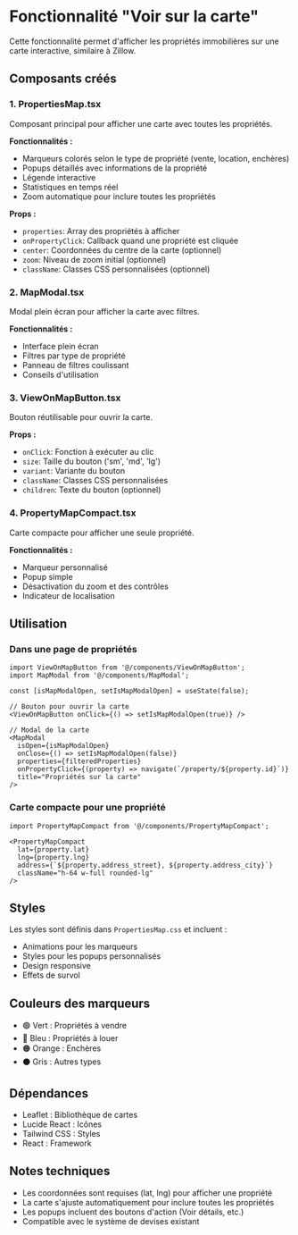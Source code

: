 # Fonctionnalité "Voir sur la carte"

Cette fonctionnalité permet d'afficher les propriétés immobilières sur une carte interactive, similaire à Zillow.

## Composants créés

### 1. PropertiesMap.tsx
Composant principal pour afficher une carte avec toutes les propriétés.

**Fonctionnalités :**
- Marqueurs colorés selon le type de propriété (vente, location, enchères)
- Popups détaillés avec informations de la propriété
- Légende interactive
- Statistiques en temps réel
- Zoom automatique pour inclure toutes les propriétés

**Props :**
- `properties`: Array des propriétés à afficher
- `onPropertyClick`: Callback quand une propriété est cliquée
- `center`: Coordonnées du centre de la carte (optionnel)
- `zoom`: Niveau de zoom initial (optionnel)
- `className`: Classes CSS personnalisées (optionnel)

### 2. MapModal.tsx
Modal plein écran pour afficher la carte avec filtres.

**Fonctionnalités :**
- Interface plein écran
- Filtres par type de propriété
- Panneau de filtres coulissant
- Conseils d'utilisation

### 3. ViewOnMapButton.tsx
Bouton réutilisable pour ouvrir la carte.

**Props :**
- `onClick`: Fonction à exécuter au clic
- `size`: Taille du bouton ('sm', 'md', 'lg')
- `variant`: Variante du bouton
- `className`: Classes CSS personnalisées
- `children`: Texte du bouton (optionnel)

### 4. PropertyMapCompact.tsx
Carte compacte pour afficher une seule propriété.

**Fonctionnalités :**
- Marqueur personnalisé
- Popup simple
- Désactivation du zoom et des contrôles
- Indicateur de localisation

## Utilisation

### Dans une page de propriétés
```tsx
import ViewOnMapButton from '@/components/ViewOnMapButton';
import MapModal from '@/components/MapModal';

const [isMapModalOpen, setIsMapModalOpen] = useState(false);

// Bouton pour ouvrir la carte
<ViewOnMapButton onClick={() => setIsMapModalOpen(true)} />

// Modal de la carte
<MapModal
  isOpen={isMapModalOpen}
  onClose={() => setIsMapModalOpen(false)}
  properties={filteredProperties}
  onPropertyClick={(property) => navigate(`/property/${property.id}`)}
  title="Propriétés sur la carte"
/>
```

### Carte compacte pour une propriété
```tsx
import PropertyMapCompact from '@/components/PropertyMapCompact';

<PropertyMapCompact
  lat={property.lat}
  lng={property.lng}
  address={`${property.address_street}, ${property.address_city}`}
  className="h-64 w-full rounded-lg"
/>
```

## Styles

Les styles sont définis dans `PropertiesMap.css` et incluent :
- Animations pour les marqueurs
- Styles pour les popups personnalisés
- Design responsive
- Effets de survol

## Couleurs des marqueurs

- 🟢 Vert : Propriétés à vendre
- 🔵 Bleu : Propriétés à louer
- 🟠 Orange : Enchères
- ⚫ Gris : Autres types

## Dépendances

- Leaflet : Bibliothèque de cartes
- Lucide React : Icônes
- Tailwind CSS : Styles
- React : Framework

## Notes techniques

- Les coordonnées sont requises (lat, lng) pour afficher une propriété
- La carte s'ajuste automatiquement pour inclure toutes les propriétés
- Les popups incluent des boutons d'action (Voir détails, etc.)
- Compatible avec le système de devises existant
